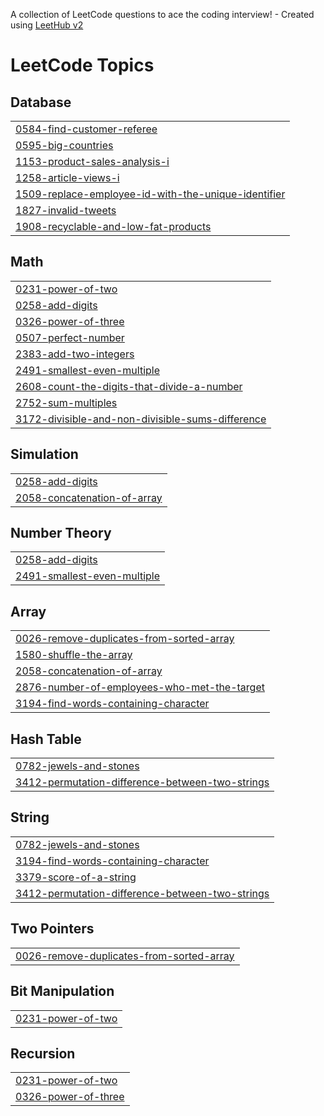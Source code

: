 A collection of LeetCode questions to ace the coding interview! - Created using [LeetHub v2](https://github.com/arunbhardwaj/LeetHub-2.0)
<!---LeetCode Topics Start-->
# LeetCode Topics
## Database
|  |
| ------- |
| [0584-find-customer-referee](https://github.com/ravi-ck13/Leetcode/tree/master/0584-find-customer-referee) |
| [0595-big-countries](https://github.com/ravi-ck13/Leetcode/tree/master/0595-big-countries) |
| [1153-product-sales-analysis-i](https://github.com/ravi-ck13/Leetcode/tree/master/1153-product-sales-analysis-i) |
| [1258-article-views-i](https://github.com/ravi-ck13/Leetcode/tree/master/1258-article-views-i) |
| [1509-replace-employee-id-with-the-unique-identifier](https://github.com/ravi-ck13/Leetcode/tree/master/1509-replace-employee-id-with-the-unique-identifier) |
| [1827-invalid-tweets](https://github.com/ravi-ck13/Leetcode/tree/master/1827-invalid-tweets) |
| [1908-recyclable-and-low-fat-products](https://github.com/ravi-ck13/Leetcode/tree/master/1908-recyclable-and-low-fat-products) |
## Math
|  |
| ------- |
| [0231-power-of-two](https://github.com/ravi-ck13/Leetcode/tree/master/0231-power-of-two) |
| [0258-add-digits](https://github.com/ravi-ck13/Leetcode/tree/master/0258-add-digits) |
| [0326-power-of-three](https://github.com/ravi-ck13/Leetcode/tree/master/0326-power-of-three) |
| [0507-perfect-number](https://github.com/ravi-ck13/Leetcode/tree/master/0507-perfect-number) |
| [2383-add-two-integers](https://github.com/ravi-ck13/Leetcode/tree/master/2383-add-two-integers) |
| [2491-smallest-even-multiple](https://github.com/ravi-ck13/Leetcode/tree/master/2491-smallest-even-multiple) |
| [2608-count-the-digits-that-divide-a-number](https://github.com/ravi-ck13/Leetcode/tree/master/2608-count-the-digits-that-divide-a-number) |
| [2752-sum-multiples](https://github.com/ravi-ck13/Leetcode/tree/master/2752-sum-multiples) |
| [3172-divisible-and-non-divisible-sums-difference](https://github.com/ravi-ck13/Leetcode/tree/master/3172-divisible-and-non-divisible-sums-difference) |
## Simulation
|  |
| ------- |
| [0258-add-digits](https://github.com/ravi-ck13/Leetcode/tree/master/0258-add-digits) |
| [2058-concatenation-of-array](https://github.com/ravi-ck13/Leetcode/tree/master/2058-concatenation-of-array) |
## Number Theory
|  |
| ------- |
| [0258-add-digits](https://github.com/ravi-ck13/Leetcode/tree/master/0258-add-digits) |
| [2491-smallest-even-multiple](https://github.com/ravi-ck13/Leetcode/tree/master/2491-smallest-even-multiple) |
## Array
|  |
| ------- |
| [0026-remove-duplicates-from-sorted-array](https://github.com/ravi-ck13/Leetcode/tree/master/0026-remove-duplicates-from-sorted-array) |
| [1580-shuffle-the-array](https://github.com/ravi-ck13/Leetcode/tree/master/1580-shuffle-the-array) |
| [2058-concatenation-of-array](https://github.com/ravi-ck13/Leetcode/tree/master/2058-concatenation-of-array) |
| [2876-number-of-employees-who-met-the-target](https://github.com/ravi-ck13/Leetcode/tree/master/2876-number-of-employees-who-met-the-target) |
| [3194-find-words-containing-character](https://github.com/ravi-ck13/Leetcode/tree/master/3194-find-words-containing-character) |
## Hash Table
|  |
| ------- |
| [0782-jewels-and-stones](https://github.com/ravi-ck13/Leetcode/tree/master/0782-jewels-and-stones) |
| [3412-permutation-difference-between-two-strings](https://github.com/ravi-ck13/Leetcode/tree/master/3412-permutation-difference-between-two-strings) |
## String
|  |
| ------- |
| [0782-jewels-and-stones](https://github.com/ravi-ck13/Leetcode/tree/master/0782-jewels-and-stones) |
| [3194-find-words-containing-character](https://github.com/ravi-ck13/Leetcode/tree/master/3194-find-words-containing-character) |
| [3379-score-of-a-string](https://github.com/ravi-ck13/Leetcode/tree/master/3379-score-of-a-string) |
| [3412-permutation-difference-between-two-strings](https://github.com/ravi-ck13/Leetcode/tree/master/3412-permutation-difference-between-two-strings) |
## Two Pointers
|  |
| ------- |
| [0026-remove-duplicates-from-sorted-array](https://github.com/ravi-ck13/Leetcode/tree/master/0026-remove-duplicates-from-sorted-array) |
## Bit Manipulation
|  |
| ------- |
| [0231-power-of-two](https://github.com/ravi-ck13/Leetcode/tree/master/0231-power-of-two) |
## Recursion
|  |
| ------- |
| [0231-power-of-two](https://github.com/ravi-ck13/Leetcode/tree/master/0231-power-of-two) |
| [0326-power-of-three](https://github.com/ravi-ck13/Leetcode/tree/master/0326-power-of-three) |
<!---LeetCode Topics End-->